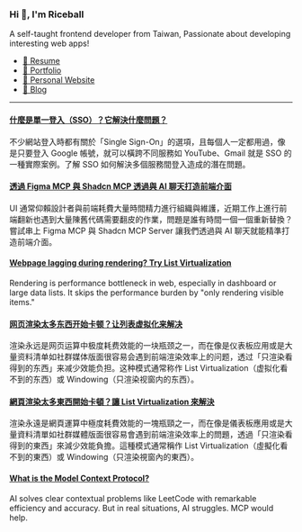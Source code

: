<h3 >Hi 👋, I'm Riceball</h3>
<p>A self-taught frontend developer from Taiwan, Passionate about developing interesting web apps!</p>

- [📜 Resume](https://weweweb.pages.dev/en/resume/)
- [💼 Portfolio](https://weweweb.pages.dev/en/work/)
- [🏡 Personal Website](https://weweweb.pages.dev/en/)
- [📝 Blog](https://www.webdong.dev/en/)
---

<!--START_SECTION:feed-->
#### [什麼是單一登入（SSO）？它解決什麼問題？](https:&#x2F;&#x2F;www.webdong.dev&#x2F;zh-tw&#x2F;post&#x2F;what-is-sso&#x2F;) 
不少網站登入時都有關於「Single Sign-On」的選項，且每個人一定都用過，像是只要登入 Google 帳號，就可以橫跨不同服務如 YouTube、Gmail 就是 SSO 的一種實際案例。了解 SSO 如何解決多個服務間登入造成的潛在問題。
#### [透過 Figma MCP 與 Shadcn MCP 透過與 AI 聊天打造前端介面](https:&#x2F;&#x2F;www.webdong.dev&#x2F;zh-tw&#x2F;post&#x2F;integrate-figmamcp-and-shadcnmcp&#x2F;) 
UI 通常仰賴設計者與前端耗費大量時間精力進行組織與維護，近期工作上進行前端翻新也遇到大量陳舊代碼需要翻皮的作業，問題是誰有時間一個一個重新替換？嘗試串上 Figma MCP 與 Shadcn MCP Server 讓我們透過與 AI 聊天就能精準打造前端介面。
#### [Webpage lagging during rendering? Try List Virtualization](https:&#x2F;&#x2F;www.webdong.dev&#x2F;en&#x2F;post&#x2F;list-virtualization-pattern&#x2F;) 
Rendering is performance bottleneck in web, especially in dashboard or large data lists. It skips the performance burden by &quot;only rendering visible items.&quot;
#### [网页渲染太多东西开始卡顿？让列表虚拟化来解决](https:&#x2F;&#x2F;www.webdong.dev&#x2F;zh-cn&#x2F;post&#x2F;list-virtualization-pattern&#x2F;) 
渲染永远是网页运算中极度耗费效能的一块瓶颈之一，而在像是仪表板应用或是大量资料清单如社群媒体版面很容易会遇到前端渲染效率上的问题，透过「只渲染看得到的东西」来减少效能负担。这种模式通常称作 List Virtualization（虚拟化看不到的东西）或 Windowing（只渲染视窗内的东西）。
#### [網頁渲染太多東西開始卡頓？讓 List Virtualization 來解決](https:&#x2F;&#x2F;www.webdong.dev&#x2F;zh-tw&#x2F;post&#x2F;list-virtualization-pattern&#x2F;) 
渲染永遠是網頁運算中極度耗費效能的一塊瓶頸之一，而在像是儀表板應用或是大量資料清單如社群媒體版面很容易會遇到前端渲染效率上的問題，透過「只渲染看得到的東西」來減少效能負擔。這種模式通常稱作 List Virtualization（虛擬化看不到的東西）或 Windowing（只渲染視窗內的東西）。
#### [What is the Model Context Protocol?](https:&#x2F;&#x2F;www.webdong.dev&#x2F;en&#x2F;post&#x2F;what-is-mcp&#x2F;) 
AI solves clear contextual problems like LeetCode with remarkable efficiency and accuracy. But in real situations, AI struggles. MCP would help.
<!--END_SECTION:feed-->

